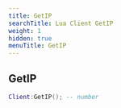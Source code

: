 ```yaml
---
title: GetIP
searchTitle: Lua Client GetIP
weight: 1
hidden: true
menuTitle: GetIP
---
```

## GetIP
```lua
Client:GetIP(); -- number
```